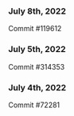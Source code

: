 ### July 8th, 2022

Commit #119612

### July 5th, 2022

Commit #314353


### July 4th, 2022

Commit #72281

